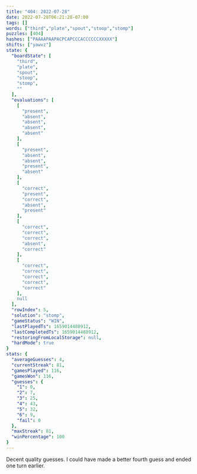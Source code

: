 ```yaml
---
title: "404: 2022-07-28"
date: 2022-07-28T06:21:28-07:00
tags: []
words: ["third","plate","spout","stoop","stomp"]
puzzles: [404]
hashes: ["PAAAAPAAPACPCAPCCCACCCCCCXXXXX"]
shifts: ["yawvz"]
state: {
  "boardState": [
    "third",
    "plate",
    "spout",
    "stoop",
    "stomp",
    ""
  ],
  "evaluations": [
    [
      "present",
      "absent",
      "absent",
      "absent",
      "absent"
    ],
    [
      "present",
      "absent",
      "absent",
      "present",
      "absent"
    ],
    [
      "correct",
      "present",
      "correct",
      "absent",
      "present"
    ],
    [
      "correct",
      "correct",
      "correct",
      "absent",
      "correct"
    ],
    [
      "correct",
      "correct",
      "correct",
      "correct",
      "correct"
    ],
    null
  ],
  "rowIndex": 5,
  "solution": "stomp",
  "gameStatus": "WIN",
  "lastPlayedTs": 1659014488912,
  "lastCompletedTs": 1659014488912,
  "restoringFromLocalStorage": null,
  "hardMode": true
}
stats: {
  "averageGuesses": 4,
  "currentStreak": 81,
  "gamesPlayed": 116,
  "gamesWon": 116,
  "guesses": {
    "1": 0,
    "2": 7,
    "3": 25,
    "4": 43,
    "5": 32,
    "6": 9,
    "fail": 0
  },
  "maxStreak": 81,
  "winPercentage": 100
}
---
```


<!-- more -->
Decent quality guesses. I could have made a better fourth guess and ended one turn earlier.  
